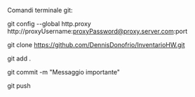 Comandi terminale git:

git config --global http.proxy http://proxyUsername:proxyPassword@proxy.server.com:port

git clone https://github.com/DennisDonofrio/InventarioHW.git

git add .

git commit -m "Messaggio importante"

git push
